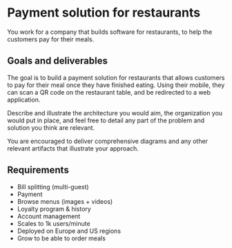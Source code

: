 # Payment solution for restaurants

You work for a company that builds software for restaurants, to help the customers pay for their meals.

## Goals and deliverables

The goal is to build a payment solution for restaurants that allows customers to pay for their meal once they have
finished eating. Using their mobile, they can scan a QR code on the restaurant table, and be redirected to a web
application.

Describe and illustrate the architecture you would aim, the organization you would put in place, and feel free to detail
any part of the problem and solution you think are relevant.

You are encouraged to deliver comprehensive diagrams and any other relevant artifacts that illustrate your approach.

## Requirements

- Bill splitting (multi-guest)
- Payment
- Browse menus (images + videos)
- Loyalty program & history
- Account management
- Scales to 1k users/minute
- Deployed on Europe and US regions
- Grow to be able to order meals
